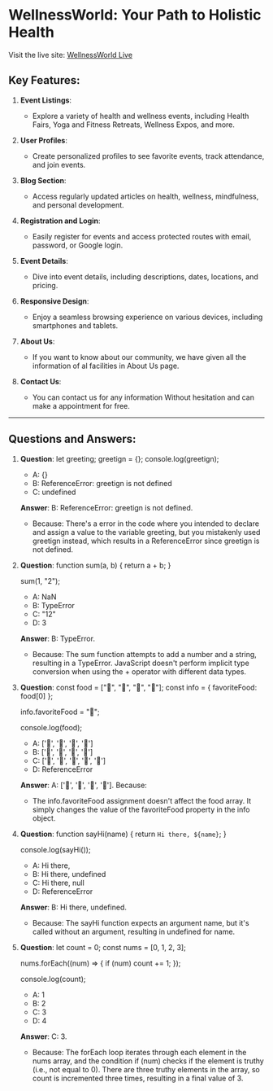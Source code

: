 # WellnessWorld: Your Path to Holistic Health

Visit the live site: [WellnessWorld Live](http://wellness-world-28.surge.sh/)

## Key Features:

1. **Event Listings**: 
   - Explore a variety of health and wellness events, including Health Fairs, Yoga and Fitness Retreats, Wellness Expos, and more.

2. **User Profiles**: 
   - Create personalized profiles to see favorite events, track attendance, and join events.

3. **Blog Section**: 
   - Access regularly updated articles on health, wellness, mindfulness, and personal development.

4. **Registration and Login**: 
   - Easily register for events and access protected routes with email, password, or Google login.

5. **Event Details**: 
   - Dive into event details, including descriptions, dates, locations, and pricing.

6. **Responsive Design**: 
   - Enjoy a seamless browsing experience on various devices, including smartphones and tablets.

7. **About Us**:
   - If you want to know about our community, we have given all the information of al facilities in About Us page.

8. **Contact Us**: 
   - You can contact us for any information Without hesitation and can make a appointment for free. 

***

## Questions and Answers:

1. **Question**: let greeting;
   greetign = {};
   console.log(greetign);

   - A: {}
   - B: ReferenceError: greetign is not defined
   - C: undefined

   **Answer**: B: ReferenceError: greetign is not defined.
   - Because: There's a error in the code where you intended to declare and assign a value to the variable greeting, but you mistakenly used greetign instead, which results in a ReferenceError since greetign is not defined.

2. **Question**: function sum(a, b) {
   return a + b;
   }

   sum(1, "2");

   - A: NaN
   - B: TypeError
   - C: "12"
   - D: 3

   **Answer**: B: TypeError.
   - Because: The sum function attempts to add a number and a string, resulting in a TypeError. JavaScript doesn't perform implicit type conversion when using the + operator with different data types.

3. **Question**: const food = ["🍕", "🍫", "🥑", "🍔"];
   const info = { favoriteFood: food[0] };

   info.favoriteFood = "🍝";

   console.log(food);

   - A: ['🍕', '🍫', '🥑', '🍔']
   - B: ['🍝', '🍫', '🥑', '🍔']
   - C: ['🍝', '🍕', '🍫', '🥑', '🍔']
   - D: ReferenceError

   **Answer**: A: ['🍕', '🍫', '🥑', '🍔']. Because: 
   - The info.favoriteFood assignment doesn't affect the food array. It simply changes the value of the favoriteFood property in the info object.

4. **Question**: function sayHi(name) {
   return `Hi there, ${name}`;
   }

   console.log(sayHi());

   - A: Hi there,
   - B: Hi there, undefined
   - C: Hi there, null
   - D: ReferenceError

   **Answer**: B: Hi there, undefined. 
   - Because: The sayHi function expects an argument name, but it's called without an argument, resulting in undefined for name.

5. **Question**: let count = 0;
   const nums = [0, 1, 2, 3];

   nums.forEach((num) => {
   if (num) count += 1;
   });

   console.log(count);

   - A: 1
   - B: 2
   - C: 3
   - D: 4

   **Answer**: C: 3. 
   - Because: The forEach loop iterates through each element in the nums array, and the condition if (num) checks if the element is truthy (i.e., not equal to 0). There are three truthy elements in the array, so count is incremented three times, resulting in a final value of 3.

